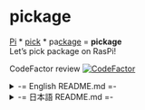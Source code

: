 # pickage
<u>Pi</u> \* <u>pick</u> \* pa<u>ckage</u> = **pickage**  
Let’s pick package on RasPi!

CodeFactor review [![CodeFactor](https://www.codefactor.io/repository/github/tabascoes/pickage/badge)](https://www.codefactor.io/repository/github/tabascoes/pickage)

<details>
  <summary>-= English README.md =-</summary>
    pickage is the software to <b>install package easily</b> on Raspberry Pi. 

  You can install/uninstall package only click your mouse.  
    pickage includes famous application to advanced application.  

   Of course, you can install pickage easily too!
    <details>
    <summary>How to install?</summary>
    
     curl -sSL git.io/JaKqw | sudo bash
  </details>
</details>

<details>
  <summary>-= 日本語 README.md =-</summary>
    pickageは、ラズベリーパイで<b>簡単に</b>アプリケーションをインストールすることができます。

  あなたは、少しマウスを押すだけでインストールもアンインストールもすることができます。 
    pickageは、有名なパッケージから上級者向けのパッケージも取り扱っています。

   もちろんpickageをインストールするのも簡単です!
    <details>
    <summary>簡単インストール方法</summary>
    
     curl -sSL git.io/JaKqw | sudo bash
  </details>
</details>
